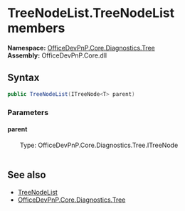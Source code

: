 # TreeNodeList.TreeNodeList members 
  

**Namespace:** [OfficeDevPnP.Core.Diagnostics.Tree](OfficeDevPnP.Core.Diagnostics.Tree.md)  
**Assembly:** OfficeDevPnP.Core.dll  
## Syntax
```C#
public TreeNodeList(ITreeNode<T> parent)
```
### Parameters
#### parent  
&emsp;&emsp;Type: OfficeDevPnP.Core.Diagnostics.Tree.ITreeNode<T>  
&emsp;&emsp;  


## See also
- [TreeNodeList](OfficeDevPnP.Core.Diagnostics.Tree.TreeNodeList.md)
- [OfficeDevPnP.Core.Diagnostics.Tree](OfficeDevPnP.Core.Diagnostics.Tree.md)
